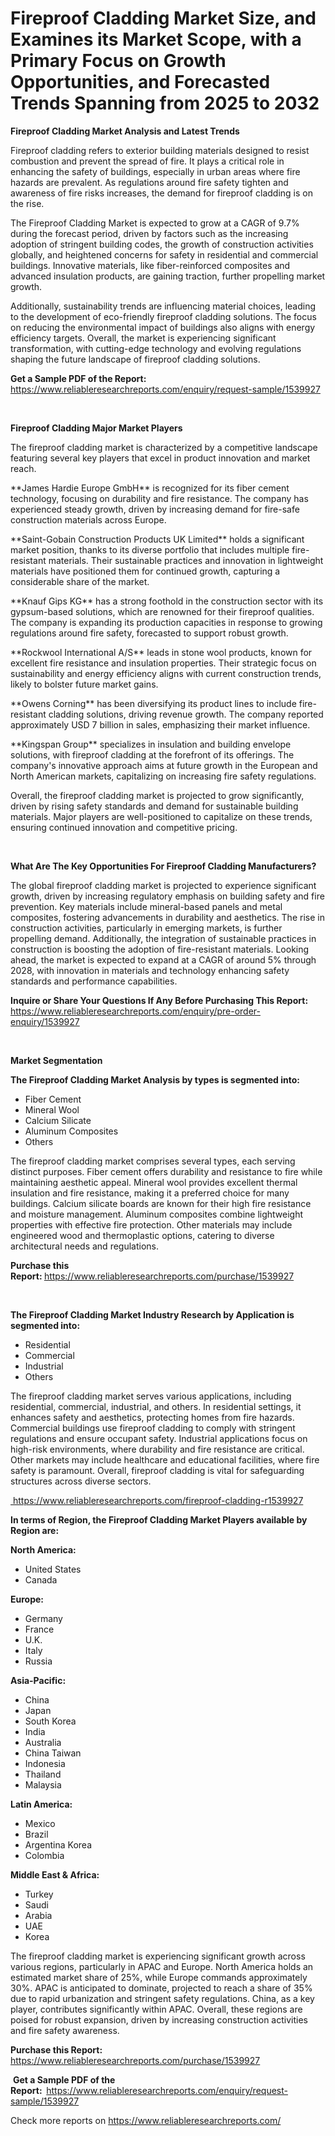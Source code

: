 <p><h1>Fireproof Cladding Market Size, and Examines its Market Scope, with a Primary Focus on Growth Opportunities, and Forecasted Trends Spanning from 2025 to 2032</h1></p><p><strong>Fireproof Cladding Market Analysis and Latest Trends</strong></p>
<p><p>Fireproof cladding refers to exterior building materials designed to resist combustion and prevent the spread of fire. It plays a critical role in enhancing the safety of buildings, especially in urban areas where fire hazards are prevalent. As regulations around fire safety tighten and awareness of fire risks increases, the demand for fireproof cladding is on the rise.</p><p>The Fireproof Cladding Market is expected to grow at a CAGR of 9.7% during the forecast period, driven by factors such as the increasing adoption of stringent building codes, the growth of construction activities globally, and heightened concerns for safety in residential and commercial buildings. Innovative materials, like fiber-reinforced composites and advanced insulation products, are gaining traction, further propelling market growth. </p><p>Additionally, sustainability trends are influencing material choices, leading to the development of eco-friendly fireproof cladding solutions. The focus on reducing the environmental impact of buildings also aligns with energy efficiency targets. Overall, the market is experiencing significant transformation, with cutting-edge technology and evolving regulations shaping the future landscape of fireproof cladding solutions.</p></p>
<p><strong>Get a Sample PDF of the Report:&nbsp;</strong> <a href="https://www.reliableresearchreports.com/enquiry/request-sample/1539927?utm_campaign=2198&utm_medium=2&utm_source=Github&utm_content=ia&utm_term=30012025&utm_id=fireproof-cladding">https://www.reliableresearchreports.com/enquiry/request-sample/1539927</a></p>
<p>&nbsp;</p>
<p><strong>Fireproof Cladding Major Market Players</strong></p>
<p><p>The fireproof cladding market is characterized by a competitive landscape featuring several key players that excel in product innovation and market reach. </p><p>**James Hardie Europe GmbH** is recognized for its fiber cement technology, focusing on durability and fire resistance. The company has experienced steady growth, driven by increasing demand for fire-safe construction materials across Europe. </p><p>**Saint-Gobain Construction Products UK Limited** holds a significant market position, thanks to its diverse portfolio that includes multiple fire-resistant materials. Their sustainable practices and innovation in lightweight materials have positioned them for continued growth, capturing a considerable share of the market.</p><p>**Knauf Gips KG** has a strong foothold in the construction sector with its gypsum-based solutions, which are renowned for their fireproof qualities. The company is expanding its production capacities in response to growing regulations around fire safety, forecasted to support robust growth.</p><p>**Rockwool International A/S** leads in stone wool products, known for excellent fire resistance and insulation properties. Their strategic focus on sustainability and energy efficiency aligns with current construction trends, likely to bolster future market gains.</p><p>**Owens Corning** has been diversifying its product lines to include fire-resistant cladding solutions, driving revenue growth. The company reported approximately USD 7 billion in sales, emphasizing their market influence.</p><p>**Kingspan Group** specializes in insulation and building envelope solutions, with fireproof cladding at the forefront of its offerings. The company's innovative approach aims at future growth in the European and North American markets, capitalizing on increasing fire safety regulations.</p><p>Overall, the fireproof cladding market is projected to grow significantly, driven by rising safety standards and demand for sustainable building materials. Major players are well-positioned to capitalize on these trends, ensuring continued innovation and competitive pricing.</p></p>
<p>&nbsp;</p>
<p><strong>What Are The Key Opportunities For Fireproof Cladding Manufacturers?</strong></p>
<p><p>The global fireproof cladding market is projected to experience significant growth, driven by increasing regulatory emphasis on building safety and fire prevention. Key materials include mineral-based panels and metal composites, fostering advancements in durability and aesthetics. The rise in construction activities, particularly in emerging markets, is further propelling demand. Additionally, the integration of sustainable practices in construction is boosting the adoption of fire-resistant materials. Looking ahead, the market is expected to expand at a CAGR of around 5% through 2028, with innovation in materials and technology enhancing safety standards and performance capabilities.</p></p>
<p><strong>Inquire or Share Your Questions If Any Before Purchasing This Report:</strong> <a href="https://www.reliableresearchreports.com/enquiry/pre-order-enquiry/1539927?utm_campaign=2198&utm_medium=2&utm_source=Github&utm_content=ia&utm_term=30012025&utm_id=fireproof-cladding">https://www.reliableresearchreports.com/enquiry/pre-order-enquiry/1539927</a></p>
<p>&nbsp;</p>
<p><strong>Market Segmentation</strong></p>
<p><strong>The Fireproof Cladding Market Analysis by types is segmented into:</strong></p>
<p><ul><li>Fiber Cement</li><li>Mineral Wool</li><li>Calcium Silicate</li><li>Aluminum Composites</li><li>Others</li></ul></p>
<p><p>The fireproof cladding market comprises several types, each serving distinct purposes. Fiber cement offers durability and resistance to fire while maintaining aesthetic appeal. Mineral wool provides excellent thermal insulation and fire resistance, making it a preferred choice for many buildings. Calcium silicate boards are known for their high fire resistance and moisture management. Aluminum composites combine lightweight properties with effective fire protection. Other materials may include engineered wood and thermoplastic options, catering to diverse architectural needs and regulations.</p></p>
<p><strong>Purchase this Report:&nbsp;</strong><a href="https://www.reliableresearchreports.com/purchase/1539927?utm_campaign=2198&utm_medium=2&utm_source=Github&utm_content=ia&utm_term=30012025&utm_id=fireproof-cladding">https://www.reliableresearchreports.com/purchase/1539927</a></p>
<p>&nbsp;</p>
<p><strong>The Fireproof Cladding Market Industry Research by Application is segmented into:</strong></p>
<p><ul><li>Residential</li><li>Commercial</li><li>Industrial</li><li>Others</li></ul></p>
<p><p>The fireproof cladding market serves various applications, including residential, commercial, industrial, and others. In residential settings, it enhances safety and aesthetics, protecting homes from fire hazards. Commercial buildings use fireproof cladding to comply with stringent regulations and ensure occupant safety. Industrial applications focus on high-risk environments, where durability and fire resistance are critical. Other markets may include healthcare and educational facilities, where fire safety is paramount. Overall, fireproof cladding is vital for safeguarding structures across diverse sectors.</p></p>
<p><a href="https://www.reliableresearchreports.com/fireproof-cladding-r1539927?utm_campaign=2198&utm_medium=2&utm_source=Github&utm_content=ia&utm_term=30012025&utm_id=fireproof-cladding">&nbsp;https://www.reliableresearchreports.com/fireproof-cladding-r1539927</a></p>
<p><strong>In terms of Region, the Fireproof Cladding Market Players available by Region are:</strong></p>
<p>
    <p> <strong> North America: </strong>
        <ul>
            <li>United States</li>
            <li>Canada</li>
        </ul>
        </p> 
    <p> <strong> Europe: </strong>
        <ul>
            <li>Germany</li>
            <li>France</li>
            <li>U.K.</li>
            <li>Italy</li>
            <li>Russia</li>
        </ul>
        </p> 
    <p> <strong> Asia-Pacific: </strong>
        <ul>
            <li>China</li>
            <li>Japan</li>
            <li>South Korea</li>
            <li>India</li>
            <li>Australia</li>
            <li>China Taiwan</li>
            <li>Indonesia</li>
            <li>Thailand</li>
            <li>Malaysia</li>
        </ul>
        </p> 
    <p> <strong> Latin America: </strong>
        <ul>
            <li>Mexico</li>
            <li>Brazil</li>
            <li>Argentina Korea</li>
            <li>Colombia</li>
        </ul>
        </p> 
    <p> <strong> Middle East & Africa: </strong>
        <ul>
            <li>Turkey</li>
            <li>Saudi</li>
            <li>Arabia</li>
            <li>UAE</li>
            <li>Korea</li>
        </ul>
    </p>
    </p>
<p><p>The fireproof cladding market is experiencing significant growth across various regions, particularly in APAC and Europe. North America holds an estimated market share of 25%, while Europe commands approximately 30%. APAC is anticipated to dominate, projected to reach a share of 35% due to rapid urbanization and stringent safety regulations. China, as a key player, contributes significantly within APAC. Overall, these regions are poised for robust expansion, driven by increasing construction activities and fire safety awareness.</p></p>
<p><strong>Purchase this Report: </strong><a href="https://www.reliableresearchreports.com/purchase/1539927?utm_campaign=2198&utm_medium=2&utm_source=Github&utm_content=ia&utm_term=30012025&utm_id=fireproof-cladding">https://www.reliableresearchreports.com/purchase/1539927</a></p>
<p>&nbsp;<strong>Get a Sample PDF of the Report:&nbsp;&nbsp;</strong><a href="https://www.reliableresearchreports.com/enquiry/request-sample/1539927?utm_campaign=2198&utm_medium=2&utm_source=Github&utm_content=ia&utm_term=30012025&utm_id=fireproof-cladding">https://www.reliableresearchreports.com/enquiry/request-sample/1539927</a></p>
<p><strong></strong></p>
<p>Check more reports on <a href="https://www.reliableresearchreports.com/?utm_campaign=2198&utm_medium=2&utm_source=Github&utm_content=ia&utm_term=30012025&utm_id=fireproof-cladding">https://www.reliableresearchreports.com/</a></p>